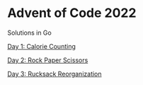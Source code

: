 # Advent of Code 2022

Solutions in Go

[Day 1: Calorie Counting](01-calorie-counting/)

[Day 2: Rock Paper Scissors](02-rock-paper-scissors/)

[Day 3: Rucksack Reorganization](03-rucksack-reorganization/)
